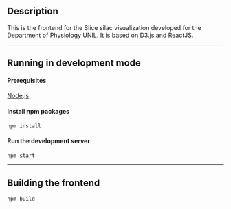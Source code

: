 ## Description

This is the frontend for the Slice silac visualization developed for the Department of Physiology UNIL.
It is based on D3.js and ReactJS.

----

## Running in development mode

#### Prerequisites
[Node.js](https://nodejs.org)

#### Install npm packages
`npm install`

#### Run the development server
`npm start`

----

## Building the frontend

`npm build`